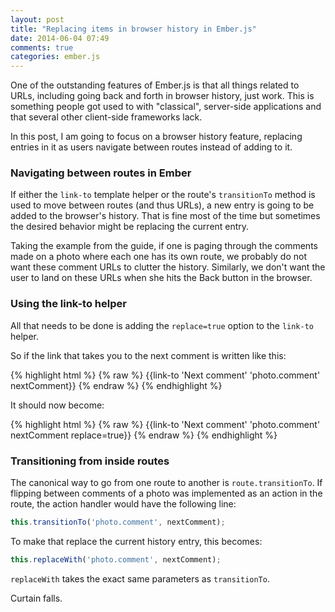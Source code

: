 ```yaml
---
layout: post
title: "Replacing items in browser history in Ember.js"
date: 2014-06-04 07:49
comments: true
categories: ember.js
---
```


One of the outstanding features of Ember.js is that all things related to URLs,
including going back and forth in browser history, just work. This is something
people got used to with "classical", server-side applications and that several
other client-side frameworks lack.

In this post, I am going to focus on a browser history feature, replacing
entries in it as users navigate between routes instead of adding to it.

### Navigating between routes in Ember

If either the `link-to` template helper or the route's `transitionTo` method is
used to move between routes (and thus URLs), a new entry is going to be added to
the browser's history. That is fine most of the time but sometimes the desired
behavior might be replacing the current entry.

Taking the example from the guide, if one is paging through the comments made on
a photo where each one has its own route, we probably do not want these comment
URLs to clutter the history. Similarly, we don't want the user to land on these
URLs when she hits the Back button in the browser.

### Using the link-to helper

All that needs to be done is adding the `replace=true` option to the `link-to` helper.

So if the link that takes you to the next comment is written like this:

{% highlight html %}
{% raw %}
{{link-to 'Next comment' 'photo.comment' nextComment}}
{% endraw %}
{% endhighlight %}

It should now become:

{% highlight html %}
{% raw %}
{{link-to 'Next comment' 'photo.comment' nextComment replace=true}}
{% endraw %}
{% endhighlight %}

### Transitioning from inside routes

The canonical way to go from one route to another is `route.transitionTo`. If
flipping between comments of a photo was implemented as an action in the route,
the action handler would have the following line:

```js
this.transitionTo('photo.comment', nextComment);
```

To make that replace the current history entry, this becomes:

```js
this.replaceWith('photo.comment', nextComment);
```

`replaceWith` takes the exact same parameters as `transitionTo`.

Curtain falls.

